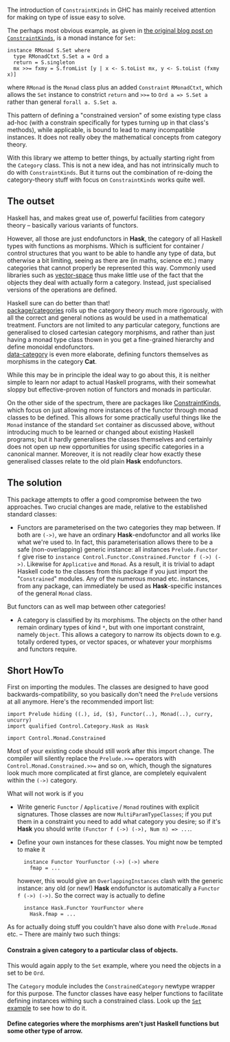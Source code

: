 The introduction of `ConstraintKinds` in GHC has mainly received attention for making on type of issue easy to solve.

The perhaps most obvious example, as given in [the original blog post on `ConstraintKinds`](http://blog.omega-prime.co.uk/?p=127), is a monad instance for `Set`:

    instance RMonad S.Set where
      type RMonadCtxt S.Set a = Ord a
      return = S.singleton
      mx >>= fxmy = S.fromList [y | x <- S.toList mx, y <- S.toList (fxmy x)]

where `RMonad` is the `Monad` class plus an added `Constraint` `RMonadCtxt`, which allows the `Set` instance to constrict `return` and `>>=` to `Ord a => S.Set a` rather than general `forall a. S.Set a`.

This pattern of defining a "constrained version" of some existing type class ad-hoc (with a constrain specifically for types turning up in that class's methods), while applicable, is bound to lead to many incompatible instances. It does not really obey the mathematical concepts from category theory.

With this library we attemp to better things, by actually starting right from the `Category` class. This is not a new idea, and has not intrinsically much to do with `ConstraintKinds`. But it turns out the combination of re-doing the category-theory stuff with focus on `ConstraintKinds` works quite well.

The outset
---

Haskell has, and makes great use of, powerful facilities from category theory – basically various variants of functors.

However, all those are just endofunctors in **Hask**, the category of all Haskell types with functions as morphisms. Which is sufficient for container / control structures that you want to be able to handle any type of data, but otherwise a bit limiting, seeing as there are (in maths, science etc.) many categories that cannot properly be represented this way. Commonly used libraries such as [vector-space](http://hackage.haskell.org/package/vector-space) thus make little use of the fact that the objects they deal with actually form a category. Instead, just specialised versions of the operations are defined.

Haskell sure can do better than that!<br>
[package/categories](http://hackage.haskell.org/package/categories) rolls up the category theory much more rigorously, with all the correct and general notions as would be used in a mathematical treatment. Functors are not limited to any particular category, functions are generalised to closed cartesian category morphisms, and rather than just having a monad type class thown in you get a fine-grained hierarchy and define monoidal endofunctors.<br>
[data-category](http://hackage.haskell.org/package/data-category) is even more elaborate, defining functors themselves as morphisms in the category **Cat**.

While this may be in principle the ideal way to go about this, it is neither simple to learn nor adapt to actual Haskell programs, with their somewhat sloppy but effective-proven notion of functors and monads in particular.

On the other side of the spectrum, there are packages like [ConstraintKinds](http://hackage.haskell.org/package/ConstraintKinds), which focus on just allowing more instances of the functor through monad classes to be defined.
This allows for some practically useful things like the `Monad` instance of the standard `Set` container as discussed above, without introducing much to be learned or changed about existing Haskell programs; but it hardly generalises the classes themselves and certainly does not open up new opportunities for using specific categories in a canonical manner. Moreover, it is not readily clear how exactly these generalised classes relate to the old plain **Hask** endofunctors.

The solution
---


This package attempts to offer a good compromise between the two approaches. Two crucial changes are made, relative to the established standard classes:

- Functors are parameterised on the two categories they map between.
  If both are `(->)`, we have an ordinary **Hask**-endofunctor and all works like what we're used to.
  In fact, this parameterisation allows there to be a safe (non-overlapping) generic instance: all instances `Prelude.Functor f` give rise to `instance Control.Functor.Constrained.Functor f (->) (->)`.
 Likewise for `Applicative` and `Monad`.
 As a result, it is trivial to adapt Haskell code to the classes from this package if you just import the "`Constrained`" modules.
 Any of the numerous monad etc. instances, from any package, can immediately be used as **Hask**-specific instances of the general `Monad` class.

 But functors can as well map between other categories!

- A category is classified by its morphisms. The objects on the other hand remain ordinary types of kind `*`, but with one important constraint, namely `Object`.
 This allows a category to narrow its objects down to e.g. totally ordered types, or vector spaces, or whatever your morphisms and functors require.


Short HowTo
---

First on importing the modules. The classes are designed to have good backwards-compatibility, so you basically don't need the `Prelude` versions at all anymore. Here's the recommended import list:

    import Prelude hiding ((.), id, ($), Functor(..), Monad(..), curry, uncurry)
    import qualified Control.Category.Hask as Hask
    
    import Control.Monad.Constrained

Most of your existing code should still work after this import change. The compiler will silently replace the `Prelude.>>=` operators with `Control.Monad.Constrained.>>=` and so on, which, though the signatures look much more complicated at first glance, are completely equivalent within the `(->)` category.

What will not work is if you

- Write generic `Functor` / `Applicative` / `Monad` routines with explicit signatures. Those classes are now `MultiParamTypeClasses`; if you put them in a constraint you need to add what category you desire; so if it's **Hask** you should write `(Functor f (->) (->), Num n) => ...`.
- Define your own instances for these classes. You might now be tempted to make it
        
        instance Functor YourFunctor (->) (->) where
          fmap = ...

  however, this would give an `OverlappingInstances` clash with the generic instance: any old (or new!) **Hask** endofunctor is automatically a `Functor f (->) (->)`. So the correct way is actually to define

        instance Hask.Functor YourFunctor where
          Hask.fmap = ...


As for actually doing stuff you couldn't have also done with `Prelude.Monad` etc. – There are mainly two such things:

#### Constrain a given category to a particular class of objects.

This would again apply to the `Set` example, where you need the objects in a set to be `Ord`.

The `Category` module includes the `ConstrainedCategory` newtype wrapper for this purpose. The functor classes have easy helper functions to facilitate defining instances withing such a constrained class. Look up the [`Set` example](https://github.com/leftaroundabout/constrained-categories/blob/master/examples/Set.hs) to see how to do it.

#### Define categories where the morphisms aren't just Haskell functions but some other type of arrow.
